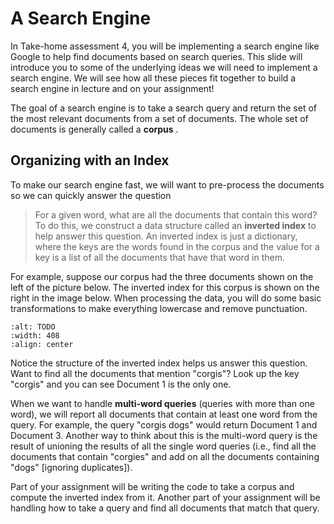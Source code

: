 # A Search Engine

In Take-home assessment 4, you will be implementing a search engine like Google to help find documents based on search queries. This slide will introduce you to some of the underlying ideas we will need to implement a search engine. We will see how all these pieces fit together to build a search engine in lecture and on your assignment!  

The goal of a search engine is to take a search query and return the set of the most relevant documents from a set of documents. The whole set of documents is generally called a **corpus** .  

##  Organizing with an Index  

To make our search engine fast, we will want to pre-process the documents so we can quickly answer the question  

> For a given word, what are all the documents that contain this word?
To do this, we construct a data structure called an **inverted index** to help answer this question. An inverted index is just a dictionary, where the keys are the words found in the corpus and the value for a key is a list of all the documents that have that word in them.  

For example, suppose our corpus had the three documents shown on the left of the picture below. The inverted index for this corpus is shown on the right in the image below. When processing the data, you will do some basic transformations to make everything lowercase and remove punctuation.  

```{image} https://static.us.edusercontent.com/files/2vV4eOC5105cnsjoxofM1v1j
:alt: TODO
:width: 408
:align: center
```

Notice the structure of the inverted index helps us answer this question. Want to find all the documents that mention "corgis"? Look up the key "corgis" and you can see Document 1 is the only one.  

When we want to handle **multi-word queries** (queries with more than one word), we will report all documents that contain at least one word from the query. For example, the query "corgis dogs" would return Document 1 and Document 3. Another way to think about this is the multi-word query is the result of unioning the results of all the single word queries (i.e., find all the documents that contain "corgies" and add on all the documents containing "dogs" [ignoring duplicates]).  

Part of your assignment will be writing the code to take a corpus and compute the inverted index from it. Another part of your assignment will be handling how to take a query and find all documents that match that query.  

